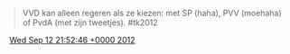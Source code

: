 > VVD kan alleen regeren als ze kiezen: met SP \(haha\), PVV \(moehaha\) of PvdA \(met zijn tweetjes\)\. \#tk2012

<img src="../../media/tweet.ico" width="12" /> [Wed Sep 12 21:52:46 +0000 2012](https://twitter.com/DromerDenker/status/246003445771948032)